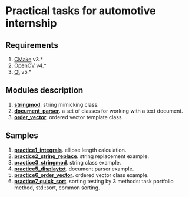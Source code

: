 # Practical tasks for automotive internship

## Requirements

1. [CMake](https://cmake.org/download/) v3.*
2. [OpenCV](https://opencv.org/releases/) v4.*
3. [Qt](https://www.qt.io/download) v5.*

## Modules description

1. [**stringmod**](/modules/stringmod/). string mimicking class.
2. [**document_parser**](/modules/document_parser/). a set of classes for working with a text document.
3. [**order_vector**](/modules/order_vector/). ordered vector template class.

## Samples

1. [**practice1_integrals**](/samples/practice1_integrals.cpp). ellipse length calculation.
2. [**practice2_string_replace**](/samples/practice2_string_replace.cpp). string replacement example.
3. [**practice3_stringmod**](/samples/practice3_stringmod.cpp). string class example.
5. [**practice5_displaytxt**](/samples/practice5_displaytxt.cpp). document parser example.
6. [**practice6_order_vector**](/samples/practice6_order_vector.cpp). ordered vector class example.
7. [**practice7_quick_sort**](/samples/practice7_quick_sort.cpp). sorting testing by 3 methods: task portfolio method, std::sort, common sorting.
